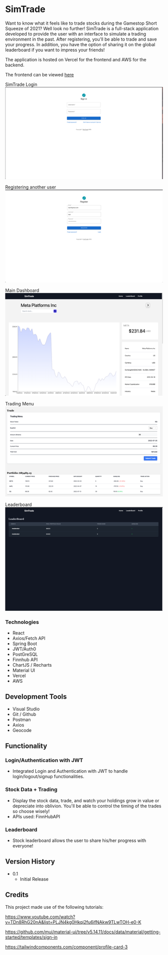 # SimTrade

Want to know what it feels like to trade stocks during the Gamestop Short Squeeze of 2021? Well look no further! SimTrade is a full-stack application developed to provide the user with an interface to simulate a trading environment in the past. After registering, you'll be able to trade and save your progress. In addition, you have the option of sharing it on the global leaderboard if you want to impress your friends! 

The application is hosted on Vercel for the frontend and AWS for the backend. 

The frontend can be viewed [here](https://google.com)

SimTrade Login
![Alt text](/public/demo1.png)

Registering another user
![Alt text](/public/demo2.png)

Main Dashboard
![Alt text](/public/demo3.png)

Trading Menu
![Alt text](/public/demo4.png)

Leaderboard
![Alt text](/public/demo5.png)

### Technologies 

* React
* Axios/Fetch API
* Spring Boot
* JWT/Auth0
* PostGreSQL 
* Finnhub API
* ChartJS / Recharts
* Material UI
* Vercel
* AWS

## Development Tools

* Visual Studio
* Git / Github
* Postman
* Axios
* Geocode

## Functionality 

### Login/Authentication with JWT

* Integrated Login and Authentication with JWT to handle login/logout/signup functionalities. 

### Stock Data + Trading

* Display the stock data, trade, and watch your holdings grow in value or depreciate into oblivion. You'll be able to control the timing of the trades so choose wisely!
* APIs used: FinnHubAPI

### Leaderboard
* Stock leaderboard allows the user to share his/her progress with everyone! 

## Version History

* 0.1
    * Initial Release

## Credits 
This project made use of the following tutorials: 

https://www.youtube.com/watch?v=TDn8RhG20nA&list=PLJN4kg0Hkqi2fu6ifNAkw9TLwTOH-e0-K

https://github.com/mui/material-ui/tree/v5.14.11/docs/data/material/getting-started/templates/sign-in

https://tailwindcomponents.com/component/profile-card-3

